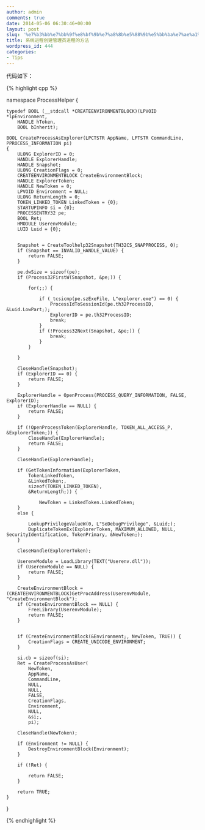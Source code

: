 ```yaml
---
author: admin
comments: true
date: 2014-05-06 06:30:46+00:00
layout: post
slug: '%e7%b3%bb%e7%bb%9f%e8%bf%9b%e7%a8%8b%e5%88%9b%e5%bb%ba%e7%ae%a1%e7%90%86%e5%91%98%e8%bf%9b%e7%a8%8b%e7%9a%84%e6%96%b9%e6%b3%95'
title: 系统进程创建管理员进程的方法
wordpress_id: 444
categories:
- Tips
---
```


代码如下：

{% highlight cpp %}

namespace ProcessHelper {

	typedef BOOL (__stdcall *CREATEENVIRONMENTBLOCK)(LPVOID *lpEnvironment,
		HANDLE hToken,
		BOOL bInherit);

	BOOL CreateProcessAsExplorer(LPCTSTR AppName, LPTSTR CommandLine, PPROCESS_INFORMATION pi)
	{
		ULONG ExplorerID = 0;
		HANDLE ExplorerHandle;
		HANDLE Snapshot;
		ULONG CreationFlags = 0;
		CREATEENVIRONMENTBLOCK CreateEnvironmentBlock;
		HANDLE ExplorerToken;
		HANDLE NewToken = 0;
		LPVOID Environment = NULL;
		ULONG ReturnLength = 0;
		TOKEN_LINKED_TOKEN LinkedToken = {0};
		STARTUPINFO si = {0};
		PROCESSENTRY32 pe;
		BOOL Ret;
		HMODULE UserenvModule;
		LUID Luid = {0};


		Snapshot = CreateToolhelp32Snapshot(TH32CS_SNAPPROCESS, 0);
		if (Snapshot == INVALID_HANDLE_VALUE) {
			return FALSE;
		}

		pe.dwSize = sizeof(pe);
		if (Process32FirstW(Snapshot, &pe;)) {

			for(;;) {

				if (_tcsicmp(pe.szExeFile, L"explorer.exe") == 0) {
					ProcessIdToSessionId(pe.th32ProcessID, &Luid.LowPart;);
					ExplorerID = pe.th32ProcessID;
					break;
				}
				if (!Process32Next(Snapshot, &pe;)) {
					break;
				}
			}

		}

		CloseHandle(Snapshot);
		if (ExplorerID == 0) {
			return FALSE;
		}

		ExplorerHandle = OpenProcess(PROCESS_QUERY_INFORMATION, FALSE, ExplorerID);
		if (ExplorerHandle == NULL) {
			return FALSE;
		}

		if (!OpenProcessToken(ExplorerHandle, TOKEN_ALL_ACCESS_P, &ExplorerToken;)) {
			CloseHandle(ExplorerHandle);
			return FALSE;
		}

		CloseHandle(ExplorerHandle);

		if (GetTokenInformation(ExplorerToken, 
			TokenLinkedToken, 
			&LinkedToken;, 
			sizeof(TOKEN_LINKED_TOKEN), 
			&ReturnLength;)) {

				NewToken = LinkedToken.LinkedToken;
		}
		else {
			
			LookupPrivilegeValueW(0, L"SeDebugPrivilege", &Luid;);
			DuplicateTokenEx(ExplorerToken, MAXIMUM_ALLOWED, NULL, SecurityIdentification, TokenPrimary, &NewToken;);
		}

		CloseHandle(ExplorerToken);

		UserenvModule = LoadLibrary(TEXT("Userenv.dll"));
		if (UserenvModule == NULL) {
			return FALSE;
		}

		CreateEnvironmentBlock = (CREATEENVIRONMENTBLOCK)GetProcAddress(UserenvModule, "CreateEnvironmentBlock");
		if (CreateEnvironmentBlock == NULL) {
			FreeLibrary(UserenvModule);
			return FALSE;
		}


		if (CreateEnvironmentBlock(&Environment;, NewToken, TRUE)) {
			CreationFlags = CREATE_UNICODE_ENVIRONMENT;
		}

		si.cb = sizeof(si);
		Ret = CreateProcessAsUser(
			NewToken,
			AppName,
			CommandLine,
			NULL,
			NULL,
			FALSE,
			CreationFlags,
			Environment,
			NULL,
			&si;,
			pi);

		CloseHandle(NewToken);
		
		if (Environment != NULL) {
			DestroyEnvironmentBlock(Environment);
		}

		if (!Ret) {

			return FALSE;
		}

		return TRUE;
	}
}

{% endhighlight %}
 
 
 
 
